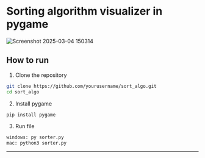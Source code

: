 # Sorting algorithm visualizer in pygame

![Screenshot 2025-03-04 150314](https://github.com/user-attachments/assets/b243140d-b9c4-489c-a732-9120d8af907f)

## How to run

1. Clone the repository
```bash
git clone https://github.com/yourusername/sort_algo.git
cd sort_algo
```

2. Install pygame
```bash
pip install pygame
```

3. Run file
```bash
windows: py sorter.py
mac: python3 sorter.py
```

---
